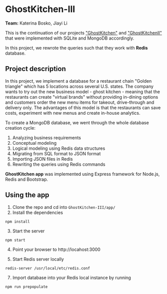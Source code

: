 # GhostKitchen-III
**Team:** Katerina Bosko, Jiayi Li

This is the continuation of our projects ["GhostKitchen"](https://github.com/Jiayi-Emily-Li/GhostKitchen) and ["GhostKitchenII"](https://github.com/k-bosko/GhostKitchen-II) that were implemented with SQLite and MongoDB accordingly.

In this project, we rewrote the queries such that they work with **Redis** database. 

## Project description
In this project, we implement a database for a restaurant chain "Golden triangle" which has 5 locations across several U.S. states. The company wants to try out the new business model - ghost kitchen - meaning that the restaurants can create "virtual brands" without providing in-dining options and customers order the new menu items for takeout, drive-through and delivery only. The advantages of this model is that the restaurants can save costs, experiment with new menus and create in-house analytics.

To create a MongoDB database, we went through the whole database creation cycle:

1. Analyzing business requirements
2. Conceptual modeling
3. Logical modeling using Redis data structures
4. Migrating from SQL format to JSON format 
5. Importing JSON files in Redis
6. Rewriting the queries using Redis commands

**GhostKitchen app**  was implemented using Express framework for Node.js, Redis and Bootstrap.

## Using the app

1) Clone the repo and cd into `GhostKitchen-III/app/` 
2) Install the dependencies

```
npm install
```

3) Start the server

```
npm start
```

4) Point your browser to http://locahost:3000

5) Start Redis server locally 
```
redis-server /usr/local/etc/redis.conf
```

7) Import database into your Redis local instance by running 

```
npm run prepopulate
```
 
